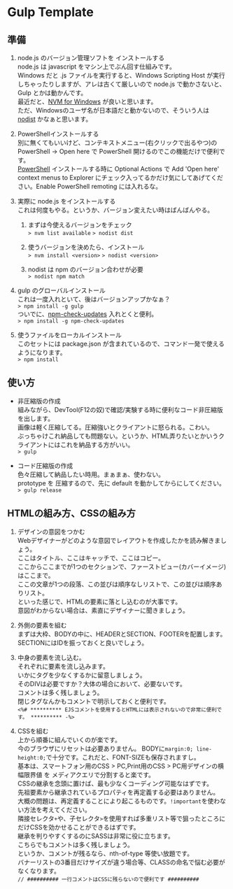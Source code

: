# Gulp Template
## 準備
1. node.js のバージョン管理ソフトを インストールする  
node.js は javascript をマシン上でぶん回す仕組みです。  
Windows だと .js ファイルを実行すると、Windows Scripting Host が実行しちゃったりしますが、アレは古くて厳しいので node.js で動かさないと、Gulp とかは動かんです。  
最近だと、[NVM for Windows](https://github.com/coreybutler/nvm-windows) が良いと思います。  
ただ、Windowsのユーザ名が日本語だと動かないので、そういう人は [nodist](https://github.com/nullivex/nodist) かなぁと思います。

2. PowerShellインストールする  
別に無くてもいいけど、コンテキストメニュー(右クリックで出るやつ)の PowerShell -> Open here で PowerShell 開けるのでこの機能だけで便利です。  
[PowerShell](https://github.com/PowerShell/PowerShell) インストールする時に Optional Actions で Add 'Open here' context menus to Explorer にチェック入ってるかだけ気にしてあげてください。Enable PowerShell remoting には入れるな。

3.  実際に node.js をインストールする  
これは何度もやる。というか、バージョン変えたい時はばんばんやる。

	1. まずは今使えるバージョンをチェック  
	`> nvm list available`
	`> nodist dist`

	2.  使うバージョンを決めたら、インストール  
	`> nvm install <version>`
	`> nodist <version>`

	3. nodist は npm のバージョン合わせが必要  
	`> nodist npm match`

4. gulp のグローバルインストール  
これは一度入れといて、後はバージョンアップかなぁ？  
`> npm install -g gulp`  
ついでに、[npm-check-updates](https://www.npmjs.com/package/npm-check-updates) 入れとくと便利。  
`> npm install -g npm-check-updates`

5.  使うファイルをローカルインストール  
このセットには package.json が含まれているので、コマンド一発で使えるようになります。  
`> npm install`

## 使い方
* 非圧縮版の作成  
組みながら、DevTool(F12の奴)で確認/実験する時に便利なコード非圧縮版を出します。  
画像は軽く圧縮してる。圧縮強いとクライアントに怒られる。こわい。  
ぶっちゃけこれ納品しても問題ない。というか、HTML弄りたいとかいうクライアントにはこれを納品する方がいい。  
`> gulp`

* コード圧縮版の作成  
色々圧縮して納品したい時用。まぁまぁ、使わない。  
prototype を 圧縮するので、先に default を動かしてからにしてください。  
`> gulp release`

## HTMLの組み方、CSSの組み方
1. デザインの意図をつかむ  
Webデザイナーがどのような意図でレイアウトを作成したかを読み解きましょう。  
ここはタイトル、ここはキャッチで、ここはコピー。  
ここからここまでが1つのセクションで、ファーストビュー(カバーイメージ)はここまで。  
ここの文章が1つの段落、この並びは順序なしリストで、この並びは順序ありリスト。  
といった感じで、HTMLの要素に落とし込むのが大事です。  
意図がわからない場合は、素直にデザイナーに聞きましょう。

2. 外側の要素を組む  
まずは大枠、BODYの中に、HEADERとSECTION、FOOTERを配置します。SECTIONにはIDを振っておくと良いでしょう。

3. 中身の要素を流し込む。  
それぞれに要素を流し込みます。  
いかにタグを少なくするかに留意しましょう。  
そのDIVは必要ですか？大体の場合において、必要ないです。  
コメントは多く残しましょう。  
閉じタグなんかもコメントで明示しておくと便利です。  
`<%# ********** EJSコメントを使用するとHTMLには表示されないので非常に便利です。 ********** -%>`

4. CSSを組む  
上から順番に組んでいくのが楽です。  
今のブラウザにリセットは必要ありません。
BODYに`margin:0; line-height:0;`で十分です。これだと、FONT-SIZEも保存されますし。  
基本は、スマートフォン用のCSS > PC,Print用のCSS > PC用デザインの横幅限界値 を メディアクエリで分割すると楽です。  
CSSの継承を念頭に置けば、最も少なくコーディング可能なはずです。  
先祖要素から継承されているプロパティを再定義する必要はありません。  
大概の問題は、再定義することにより起こるものです。`!important`を使わない方法を考えてください。  
隣接セレクタ`+`や、子セレクタ`>`を使用すれば多重リスト等で狙ったところにだけCSSを効かせることができるはずです。  
継承を判りやすくするのにSASSは非常に役に立ちます。  
こちらでもコメントは多く残しましょう。  
というか、コメントが残るなら、nth-of-type 等使い放題です。  
バナーリストの3番目だけサイズが違う場合等、CLASSの命名で悩む必要がなくなります。  
`// ########## 一行コメントはCSSに残らないので便利です ##########`
